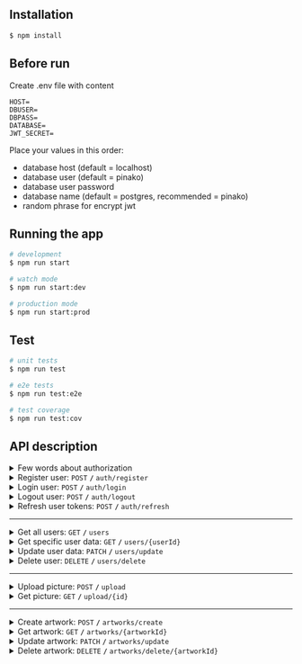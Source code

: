 ## Installation

```bash
$ npm install
```

## Before run

Create .env file with content

```
HOST=
DBUSER=
DBPASS=
DATABASE=
JWT_SECRET=
```

Place your values in this order:

- database host (default = localhost)
- database user (default = pinako)
- database user password
- database name (default = postgres, recommended = pinako)
- random phrase for encrypt jwt

## Running the app

```bash
# development
$ npm run start

# watch mode
$ npm run start:dev

# production mode
$ npm run start:prod
```

## Test

```bash
# unit tests
$ npm run test

# e2e tests
$ npm run test:e2e

# test coverage
$ npm run test:cov
```

## API description

<details>
 <summary>Few words about authorization
 </summary>
 This server use JWT with refresh tokens. Tokens are created at server with cookies with httpOnly option. When making requests to the server, ensure that a cookie is attached to the request.
 </details>

<details>
 <summary>Register user: <code>POST</code> <code><b>/</b></code> <code>auth/register</code></summary>

##### Parameters

> | name     | type     | description   |
> | -------- | -------- | ------------- |
> | login    | required | User login    |
> | password | required | User password |

##### Responses

> | http code | response                                                                       |
> | --------- | ------------------------------------------------------------------------------ |
> | `201`     | `No response`                                                                  |
> | `400`     | `{"statusCode":"400","message":"Bad Request"}`                                 |
> | `422`     | `{errors: 'field': ['field should be not a empty', 'field must be a string']}` |

</details>

<details>
 <summary>Login user: <code>POST</code> <code><b>/</b></code> <code>auth/login</code></summary>

##### Parameters

> | name     | type     | description   |
> | -------- | -------- | ------------- |
> | login    | required | User login    |
> | password | required | User password |

##### Responses

Success response create 2 cookies: accessToken and refreshToken.

> | http code | response                                                                       |
> | --------- | ------------------------------------------------------------------------------ |
> | `201`     | `{id: 1, avatarUrl: <serverAddress>/upload/<avatarId>}`                        |
> | `400`     | `{"statusCode":"400","message":"Bad Request"}`                                 |
> | `422`     | `{errors: 'field': ['field should be not a empty', 'field must be a string']}` |

</details>

<details>
 <summary>Logout user: <code>POST</code> <code><b>/</b></code> <code>auth/logout</code></summary>

##### Parameters

None, cookie with access token is required

##### Responses

> | http code | response                                                                       |
> | --------- | ------------------------------------------------------------------------------ |
> | `201`     | `No response`                                                                  |
> | `400`     | `{"statusCode":"400","message":"Bad Request"}`                                 |
> | `401`     | `{"statusCode":"401","message":"Unauthorized"}`                                |
> | `422`     | `{errors: 'field': ['field should be not a empty', 'field must be a string']}` |

</details>

<details>
 <summary>Refresh user tokens: <code>POST</code> <code><b>/</b></code> <code>auth/refresh</code></summary>

##### Parameters

None, cookie with refresh token is required

##### Responses

> | http code | response                                        |
> | --------- | ----------------------------------------------- |
> | `200`     | `No response`                                   |
> | `401`     | `{"statusCode":"401","message":"Unauthorized"}` |
> | `403`     | `{"error": "Wrong refresh token"}`              |

</details>

---

<details>
 <summary>Get all users: <code>GET</code> <code><b>/</b></code> <code>users</code></summary>

##### Parameters

None

##### Responses

> | http code | response                                                                                               |
> | --------- | ------------------------------------------------------------------------------------------------------ |
> | `200`     | `[ {"id": 1,"login": "login", "displayName": "login", "about": "", "avatarUrl": "/default.jpg" },...]` |

</details>

<details>
 <summary>Get specific user data: <code>GET</code> <code><b>/</b></code> <code>users/{userId}</code></summary>

##### Parameters

None

##### Responses

> | http code | response                                                                                                                       |
> | --------- | ------------------------------------------------------------------------------------------------------------------------------ |
> | `200`     | `[ {"id": 1,"login": "login", "password": "password", "displayName": "login", "about": "", "avatarUrl": "/default.jpg" },...]` |
> | `409`     | `{ "statusCode": 409, "message": "User don't exists" }`                                                                        |

</details>

<details>
 <summary>Update user data: <code>PATCH</code> <code><b>/</b></code> <code>users/update</code></summary>

##### Parameters

Cookie with access token is required

> | name        | type     | description              |
> | ----------- | -------- | ------------------------ |
> | password    | required | User password            |
> | displayName | optional | User visible name        |
> | about       | optional | User visible description |
> | avatarUrl   | optional | User avatar url          |
> | newPassword | optional | New user password        |

##### Responses

> | http code | response                                                |
> | --------- | ------------------------------------------------------- |
> | `200`     | `None`                                                  |
> | `400`     | `{"statusCode":"400","message":"Bad Request"}`          |
> | `401`     | `{ "statusCode": 401, "message": "Wrong password" }`    |
> | `401`     | `{ "statusCode": 401, "message": "Unauthorized" }`      |
> | `409`     | `{ "statusCode": 409, "message": "User don't exists" }` |
> | `422`     | `{errors: 'field': ['field must be a string']}`         |

</details>

<details>
 <summary>Delete user: <code>DELETE</code> <code><b>/</b></code> <code>users/delete</code></summary>

##### Parameters

None, cookie with access token is required

##### Responses

> | http code | response                                                |
> | --------- | ------------------------------------------------------- |
> | `200`     | `None`                                                  |
> | `401`     | `{ "statusCode": 401, "message": "Unauthorized" }`      |
> | `409`     | `{ "statusCode": 409, "message": "User don't exists" }` |

</details>

---

<details name="upload">
 <summary>Upload picture: <code>POST</code> <code><b>/</b></code> <code>upload</code></summary>

##### Parameters

Cookie with access token is required

> | name    | type     | description         |
> | ------- | -------- | ------------------- |
> | picture | required | User file (picture) |

##### Responses

> | http code | response                                                                     |
> | --------- | ---------------------------------------------------------------------------- |
> | `201`     | `{"url": "{serverHost}/upload/{pictureId}"}`                                 |
> | `400`     | `{"statusCode":"400","message":"Bad Request"}`                               |
> | `401`     | `{ "statusCode": 401, "message": "Unauthorized" }`                           |
> | `415`     | `{ "statusCode": 415, "message": "Not a image" }`                            |
> | `422`     | `{errors: 'field': ['field should be not a empty', 'field must be a file']}` |
> | `500`     | `{ "statusCode": 500, "message": "Failed to save file" }`                    |

</details>

<details>
 <summary>Get picture: <code>GET</code> <code><b>/</b></code> <code>upload/{id}</code></summary>

##### Parameters

None

##### Responses

> | http code | response                                             |
> | --------- | ---------------------------------------------------- |
> | `200`     | `Picture`                                            |
> | `404`     | `{ "statusCode": 404, "message": "File not found" }` |

</details>

---

<details>
 <summary>Create artwork: <code>POST</code> <code><b>/</b></code> <code>artworks/create</code></summary>

##### Parameters

Cookie with access token is required
**Note**: before create artwork first [upload](#upload]) picture

> | name        | type     | description           |
> | ----------- | -------- | --------------------- |
> | picture     | required | Url to uploaded image |
> | title       | required | Artwork title         |
> | description | required | Artwork description   |

##### Responses

> | http code | response                                                                       |
> | --------- | ------------------------------------------------------------------------------ |
> | `201`     | `{id: 1}`                                                                      |
> | `400`     | `{"statusCode":"400","message":"Bad Request"}`                                 |
> | `401`     | `{"statusCode": 401, "message": "Unauthorized" }`                              |
> | `422`     | `{errors: 'field': ['field should be not a empty', 'field must be a string']}` |

</details>

<details>
 <summary>Get artwork: <code>GET</code> <code><b>/</b></code> <code>artworks/{artworkId}</code></summary>

##### Parameters

None

##### Responses

> | http code | response                                                                                                                                                                                                                     |
> | --------- | ---------------------------------------------------------------------------------------------------------------------------------------------------------------------------------------------------------------------------- |
> | `200`     | `{id: 1, picture: 'path/to/picture', title: 'title', description: 'description', views: 0, likes: 0, author: {id: 1, login: 'login', displayName: 'displayName', about: null, avatarUrl: '/path/to/avatar', artworks: [1]}}` |
> | `400`     | `{"statusCode":"400","message":"Bad Request"}`                                                                                                                                                                               |
> | `404`     | `{"statusCode":"404","message":"Artwork don't exists"}`                                                                                                                                                                      |

</details>

<details>
 <summary>Update artwork: <code>PATCH</code> <code><b>/</b></code> <code>artworks/update</code></summary>

##### Parameters

Cookie with access token is required
**Note**: before create artwork first upload picture

> | name        | type     | description           |
> | ----------- | -------- | --------------------- |
> | id          | required | Artwork id            |
> | picture     | optional | Url to uploaded image |
> | title       | optional | Artwork title         |
> | description | optional | Artwork description   |

##### Responses

> | http code | response                                                                       |
> | --------- | ------------------------------------------------------------------------------ |
> | `200`     | `No response`                                                                  |
> | `400`     | `{"statusCode":"400","message":"Bad Request"}`                                 |
> | `401`     | `{"statusCode": 401, "message": "Unauthorized" }`                              |
> | `422`     | `{errors: 'field': ['field should be not a empty', 'field must be a string']}` |

</details>

<details>
 <summary>Delete artwork: <code>DELETE</code> <code><b>/</b></code> <code>artworks/delete/{artworkId}</code></summary>

##### Parameters

None

##### Responses

> | http code | response                                                |
> | --------- | ------------------------------------------------------- |
> | `200`     | `No response`                                           |
> | `400`     | `{"statusCode":"400","message":"Bad Request"}`          |
> | `404`     | `{"statusCode":"404","message":"Artwork don't exists"}` |

</details>
